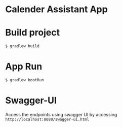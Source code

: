 # Calender Assistant App

# Build project

```sh
$ gradlew build
```

# App Run

```sh
$ gradlew bootRun
```

# Swagger-UI
Access the endpoints using swagger UI by accessing `http://localhost:8080/swagger-ui.html`
